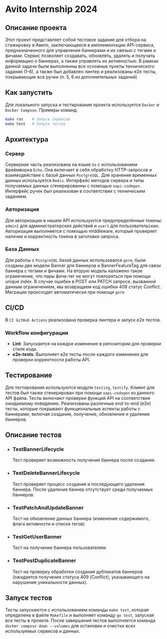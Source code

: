 # Avito Internship 2024

## Описание проекта

Этот проект представляет собой тестовое задание для отбора на стажировку в Авито,  заключающееся в имплементации API-сервиса, предназначенного для управления баннерами и их связью с тегами и фичами. Сервис позволяет создавать, обновлять, удалять и получать информацию о баннерах, а также управлять их активностью. В рамках данной задачи были выполненны все основные пункты технического задания (1-6), а также был добавлен линтер и реализованы e2e тесты, покрывающие все ручки (п. 5, 6 из дополнительных заданий)

## Как запустить

Для локального запуска и тестирования проекта используется `Docker` и `Docker Compose`. Примеры команд:

```bash
make run    # Запуск сервисов
make test   # Запуск тестов
```

## Архитектура

### Сервер

Серверная часть реализована на языке `Go` с использованием фреймворка `Echo`. Она включает в себя обработку HTTP-запросов и взаимодействие с базой данных `PostgreSQL`. Для хранения временных данных используется `Redis`. Интерфейс методов сервера и типы получаемых данных сгенерированны с помощью `oapi-codegen`. Интерфейс ручек был реализован в соответствии с техническим заданием.

### Авторизация

Для авторизации в нашем API используются предопределённые токены: `admin1` для администраторских действий и `user1` для пользовательских. Авторизация выполняется с помощью middleware, который проверяет наличие и корректность токена в заголовке запроса.

### База Данных

Для работы с `PostgreSQL` базой данных использовался `gorm`, были созданы две модели Banner для баннеров и BannerFeatureTag для связи баннера с тегами и фичами. На вторую модель наложено такое ограничение, что пары фича-тег не могут повторяться при помощи unique index. В случае ошибки в POST или PATCH запросе, вызванной данным ограничением, мы возвращаем код ошибки 409 статус Conflict. Миграции происходят автоматически при помощи `gorm`

## CI/CD

В `CI GitHub Actions` реализована проверка линтера и запуск e2e тестов.

### Workflow конфигурации

- **Lint**: Запускается на каждое изменение в репозитории для проверки стиля кода.
- **e2e-tests**: Выполняет e2e тесты после каждого изменения для проверки корректности работы API.

## Тестирование

Для тестирования используются модули `testing`, `testify`. Клиент для тестов был также сгенерирован при помощи `oapi-codegen` из данного API файла. Тесты включают проверки функций API на соответствие ожидаемому поведению. Реализованы различные end-to-end (e2e) тесты, которые покрывают функциональные аспекты работы с баннерами, включая создание, получение, обновление и удаление баннеров.

## Описание тестов

- ### TestBannerLifecycle

    Тест проверяет возможность получения баннера после создания.

- ### TestDeleteBannerLifecycle

    Тест проверяет процесс создания и последующего удаления баннера. После удаления баннер отсутствует среди получаемых баннеров.

- ### TestPatchAndUpdateBanner

    Тест на обновление данных баннера (изменение содержимого, флага активности и списка тегов)

- ### TestGetUserBanner

    Тест на получение баннера пользователем.

- ### TestPostDuplicateBanner

    Тест на проверку обработки создания дубликатов баннеров (ожидается получение статуса 409 (Conflict), указывающего на нарушение уникальности данных).


## Запуск тестов

Тесты запускаются с использованием команды `make test`, которая определена в файле `Makefile` и выполняет команду `go test`, запуская все тесты в проекте. После завершения тестов выполняется команда `docker compose down --volumes` для остановки и очистки всех используемых сервисов и данных.

